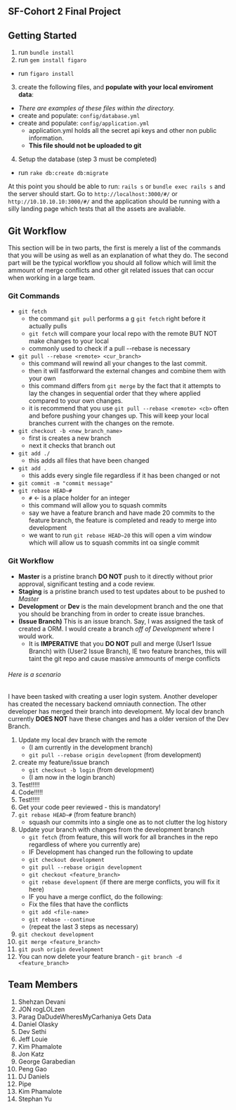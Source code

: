 ## SF-Cohort 2 Final Project

## Getting Started

1. run `bundle install`
2. run `gem install figaro`
  * run `figaro install`
3. create the following files, and **populate with your local enviroment data**:
  * *There are examples of these files within the directory.*
  * create and populate: `config/database.yml`
  * create and populate: `config/application.yml`
    * application.yml holds all the secret api keys and other non public information.
    * **This file should not be uploaded to git**
4. Setup the database (step 3 must be completed)
  * run `rake db:create db:migrate`

At this point you should be able to run: `rails s` or `bundle exec rails s` and the server should start.
Go to `http://localhost:3000/#/` or `http://10.10.10.10:3000/#/` and the application should be running with a silly landing page which tests that all the assets are avaliable.

## Git Workflow

This section will be in two parts, the first is merely a list of the commands that you will be using as well as an explanation of what they do.  The second part will be the typical workflow you should all follow which will limit the ammount of merge conflicts and other git related issues that can occur when working in a large team.

### Git Commands

* `git fetch`
	* the command `git pull` performs a g `git fetch` right before it actually pulls
	* `git fetch` will compare your local repo with the remote BUT NOT make changes to your local
	* commonly used to check if a pull --rebase is necessary
* `git pull --rebase <remote> <cur_branch>`
	* this command will rewind all your changes to the last commit.
	* then it will fastforward the external changes and combine them with your own
	* this command differs from `git merge` by the fact that it attempts to lay the changes in sequential order that they where applied compared to your own changes.
	* it is recommend that you use `git pull --rebase <remote> <cb>` often and before pushing your changes up.  This will keep your local branches current with the changes on the remote.
* `git checkout -b <new_branch_name>`
	* first is creates a new branch
	* next it checks that branch out
* `git add ./`
	* this adds all files that have been changed
* `git add .`
	* this adds every single file regardless if it has been changed or not
* `git commit -m "commit message"`
* `git rebase HEAD~#`
	* `#` <- is a place holder for an integer
	* this command will allow you to squash commits
	* say we have a feature branch and have made 20 commits to the feature branch, the feature is completed and ready to merge into development
	* we want to run `git rebase HEAD~20` this will open a vim window which will allow us to squash commits int oa single commit

### Git Workflow

* **Master** is a pristine branch **DO NOT** push to it directly without prior approval, significant testing and a code review.
* **Staging** is a pristine branch used to test updates about to be pushed to *Master*
* **Development** or **Dev** is the main development branch and the one that you should be branching from in order to create issue branches.
* **(Issue Branch)** This is an issue branch.  Say, I was assigned the task of created a ORM.  I would create a branch *off of Development* where I would work.
	* It is **IMPERATIVE** that you **DO NOT** pull and merge (User1 Issue Branch) with (User2 Issue Branch), IE two feature branches,  this will taint the git repo and cause massive ammounts of merge conflicts

###### Here is a scenario

I have been tasked with creating a user login system.  Another developer has created the necessary backend omniauth connection.  The other developer has merged their branch into development.  My local dev branch currently **DOES NOT** have these changes and has a older version of the Dev Branch.

1. Update my local dev branch with the remote
	* (I am currently in the development branch)
	* `git pull --rebase origin development` (from development)
2. create my feature/issue branch
	* `git checkout -b login` (from development)
	* (I am now in the login branch)
3. Test!!!!!
4. Code!!!!!
5. Test!!!!!
6. Get your code peer reviewed - this is mandatory!
7. `git rebase HEAD~#` (from feature branch)
	* squash our commits into a single one as to not clutter the log history
8. Update your branch with changes from the development branch
	* `git fetch` (from feature, this will work for all branches in the repo regardless of where you currently are)
	* IF Development has changed run the following to update
	* `git checkout development`
	* `git pull --rebase origin development`
	* `git checkout <feature_branch>`
	* `git rebase development` (if there are merge conflicts, you will fix it here)
	* IF you have a merge conflict, do the following:
	* Fix the files that have the conflicts
	* `git add <file-name>`
	* `git rebase --continue`
	* (repeat the last 3 steps as necessary)
9. `git checkout development`
10. `git merge <feature_branch>`
11. `git push origin development`
12. You can now delete your feature branch - `git branch -d <feature_branch>`

## Team Members

1. Shehzan Devani
2. JON rogLOLzen
3. Parag DaDudeWheresMyCarhaniya Gets Data
4. Daniel Olasky
5. Dev Sethi
6. Jeff Louie
8. Kim Phamalote
9. Jon Katz
10. George Garabedian
11. Peng Gao
12. DJ Daniels
13. Pipe
14. Kim Phamalote
15. Stephan Yu
